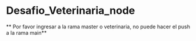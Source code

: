 # Desafio_Veterinaria_node
** Por favor ingresar a la rama master o veterinaria, no puede hacer el push a la rama main**
